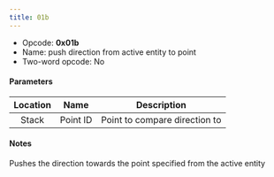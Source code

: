 ```yaml
---
title: 01b
---
```


- Opcode: **0x01b**
- Name: push direction from active entity to point
- Two-word opcode: No

#### Parameters

| Location |   Name   |          Description          |
|:--------:|:--------:|:-----------------------------:|
|  Stack   | Point ID | Point to compare direction to |

#### Notes

Pushes the direction towards the point specified from the active entity
